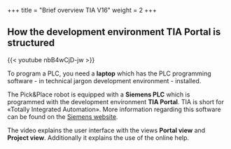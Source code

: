 +++
title = "Brief overview TIA V16"
weight = 2
+++

## How the development environment TIA Portal is structured

<div class="shadow">
  {{< youtube nbB4wCjD-jw >}}
</div>

To program a PLC, you need a **laptop** which has the PLC programming software - in technical jargon development environment - installed.

The Pick&Place robot is equipped with a **Siemens PLC** which is programmed with the development environment **TIA Portal**. TIA is short for «Totally Integrated Automation». More information regarding this software can be found on the [Siemens website]( https://new.siemens.com/global/en/products/automation/industry-software/automation-software/tia-portal.html).

The video explains the user interface with the views **Portal view** and **Project view**. Additionally it explains the use of the online help.